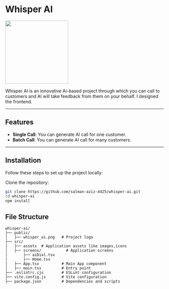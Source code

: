 # Whisper AI

<img src="/public/whisper_ai.png" height=200 width=200/>

Whisper AI is an innovative Ai-based project through which you can call to customers and AI will take feedback from them on your behalf. I designed the frontend.

---

## Features

- **Single Call**: You can generate AI call for one customer.
- **Batch Call**: You can generate AI call for many customers.

---

## Installation

Follow these steps to set up the project locally:

Clone the repository:

   ```bash
   git clone https://github.com/salman-aziz-4425/whisper-ai.git
   cd whisper-ai
   npm install
   ```

## File Structure

```
whisper-ai/
├── public/
│   ├── whisper_ai.png   # Project logo
├── src/
|   ├── assets  # Application assets like images,icons
│   ├── screens/           # Application screens
|       ├── aiDial.tsx
|       ├── Home.tsx
│   ├── App.tsx          # Main App component
│   ├── main.tsx         # Entry point
├── .eslintrc.cjs        # ESLint configuration
├── vite.config.js       # Vite configuration
├── package.json         # Dependencies and scripts
```
